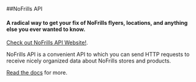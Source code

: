##NoFrills API
#### A radical way to get your fix of NoFrills flyers, locations, and anything else you ever wanted to know.

[Check out NoFrills API Website!](//nofrillsapi.com).  

NoFrills API is a convenient API to which you can send HTTP requests to receive nicely organized data about NoFrills stores and products.  

[Read the docs](//nofrillsapi.com/docs/v0.html) for more.
